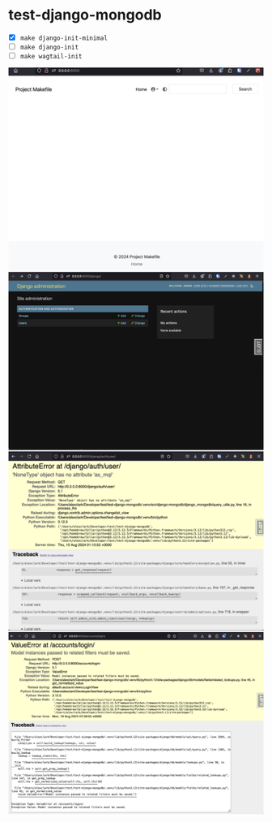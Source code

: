# test-django-mongodb

- [x] `make django-init-minimal`
- [ ] `make django-init`
- [ ] `make wagtail-init`

![screenshot](screenshot.png)
![screenshot](screenshot2.png)
![screenshot](screenshot3.png)
![screenshot](screenshot4.png)
